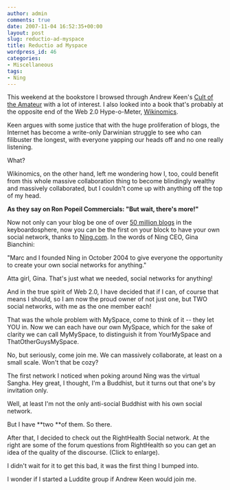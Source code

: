 ```yaml
---
author: admin
comments: true
date: 2007-11-04 16:52:35+00:00
layout: post
slug: reductio-ad-myspace
title: Reductio ad Myspace
wordpress_id: 46
categories:
- Miscellaneous
tags:
- Ning
---
```


This weekend at the bookstore I browsed through Andrew Keen's [Cult of the Amateur](http://www.amazon.com/Cult-Amateur-Internet-Killing-Culture/dp/0385520808) with a lot of interest.  I also looked into a book that's probably at the opposite end of the Web 2.0 Hype-o-Meter, [Wikinomics](http://www.amazon.com/Wikinomics-Mass-Collaboration-Changes-Everything/dp/1591841380).

Keen argues with some justice that with the huge proliferation of blogs, the Internet has become a write-only Darwinian struggle to see who can filibuster the longest, with everyone yapping our heads off and no one really listening.

What?

Wikinomics, on the other hand, left me wondering how I, too, could benefit from this whole massive collaboration thing to become blindingly wealthy and massively collaborated, but I couldn't come up with anything off the top of my head.

**As they say on Ron Popeil Commercials:  "But wait, there's more!"**

Now not only can your blog be one of over [50 million blogs](http://www.blogherald.com/2005/04/14/number-of-blogs-now-exceeds-50-million-worldwide/) in the keyboardosphere, now you can be the first on your block to have your own social network, thanks to [Ning.com](http://www.ning.com).  In the words of Ning CEO, Gina Bianchini:

"Marc and I founded Ning in October 2004 to give everyone the opportunity to create your own social networks for anything."

Atta girl, Gina.  That's just what we needed, social networks for anything!

And in the true spirit of Web 2.0, I have decided that if I can, of course that means I should, so I am now the proud owner of not just one, but TWO social networks, with me as the one member each!

That was the whole problem with MySpace, come to think of it -- they let YOU in.  Now we can each have our own MySpace, which for the sake of clarity we can call MyMySpace, to distinguish it from YourMySpace and ThatOtherGuysMySpace.

No, but seriously, come join me.  We can massively collaborate, at least on a small scale.  Won't that be cozy?

The first network I noticed when poking around Ning was the virtual Sangha.  Hey great, I thought, I'm a Buddhist, but it turns out that one's by invitation only.

Well, at least I'm not the only anti-social Buddhist with his own social network.

But I have **two **of them.  So there.

After that, I decided to check out the RightHealth Social network.  At the right are some of the forum questions from RightHealth so you can get an idea of the quality of the discourse.  (Click to enlarge).

I didn't wait for it to get this bad, it was the first thing I bumped into.

I wonder if I started a Luddite group if Andrew Keen would join me.
